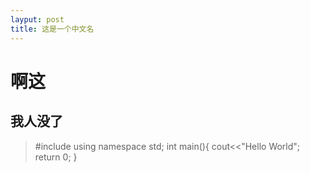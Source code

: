 ```yaml
---
layput: post
title: 这是一个中文名
---
```



# 啊这

## 我人没了


> #include<iostream>
  using namespace std;
  int main(){
  cout<<"Hello World";
  return 0;
  }
